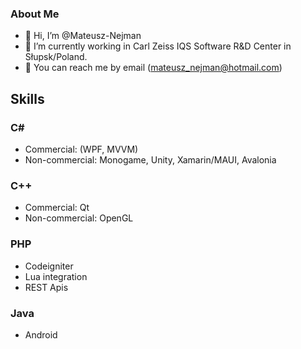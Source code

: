 ### About Me
- 👋 Hi, I’m @Mateusz-Nejman
- :money_with_wings: I’m currently working in Carl Zeiss IQS Software R&D Center in Słupsk/Poland.
- :e-mail: You can reach me by email (mateusz_nejman@hotmail.com)

## Skills
### C#
- Commercial: (WPF, MVVM)
- Non-commercial: Monogame, Unity, Xamarin/MAUI, Avalonia
### C++
- Commercial: Qt
- Non-commercial: OpenGL
### PHP
- Codeigniter
- Lua integration
- REST Apis
### Java
- Android
<!---
Mateusz-Nejman/Mateusz-Nejman is a ✨ special ✨ repository because its `README.md` (this file) appears on your GitHub profile.
You can click the Preview link to take a look at your changes.
--->
